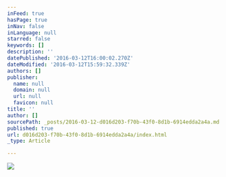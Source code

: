 ```yaml
---
inFeed: true
hasPage: true
inNav: false
inLanguage: null
starred: false
keywords: []
description: ''
datePublished: '2016-03-12T16:00:02.270Z'
dateModified: '2016-03-12T15:59:32.339Z'
authors: []
publisher:
  name: null
  domain: null
  url: null
  favicon: null
title: ''
author: []
sourcePath: _posts/2016-03-12-d016d203-f70b-43f0-8d1b-6914edda2a4a.md
published: true
url: d016d203-f70b-43f0-8d1b-6914edda2a4a/index.html
_type: Article

---
```

![](https://the-grid-user-content.s3-us-west-2.amazonaws.com/3bd4a721-7b70-4721-8c2f-f69bb23d1a87.png)